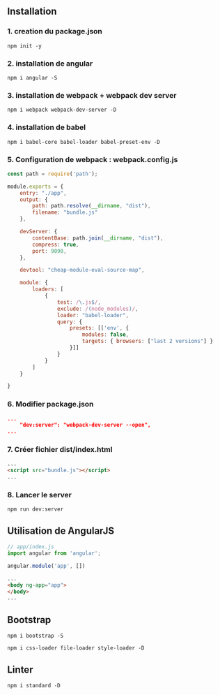 ## Installation

### 1. creation du package.json

`npm init -y`

### 2. installation de angular

`npm i angular -S`

### 3. installation de webpack + webpack dev server

`npm i webpack webpack-dev-server -D`

### 4. installation de babel

`npm i babel-core babel-loader babel-preset-env -D`

### 5. Configuration de webpack : webpack.config.js

```js
const path = require('path');

module.exports = {
    entry: "./app",
    output: {
        path: path.resolve(__dirname, "dist"),
        filename: "bundle.js"
    },

    devServer: {
        contentBase: path.join(__dirname, "dist"),
        compress: true,
        port: 9090,
    },

	devtool: "cheap-module-eval-source-map",

    module: {
        loaders: [
            {
                test: /\.js$/,
                exclude: /(node_modules)/,
                loader: "babel-loader",
                query: {
                    presets: [['env', { 
                        modules: false,
                        targets: { browsers: ["last 2 versions"] }
                    }]]
                }
            }
        ]
    }

}
```

### 6. Modifier package.json

```json
...
    "dev:server": "webpack-dev-server --open",
...
```

### 7. Créer fichier dist/index.html

```html
...
<script src="bundle.js"></script>
...
```

### 8. Lancer le server

`npm run dev:server`

## Utilisation de AngularJS

```js
// app/index.js
import angular from 'angular';

angular.module('app', [])
```

```html
...
<body ng-app="app">
</body>
...
```
## Bootstrap

`npm i bootstrap -S`

`npm i css-loader file-loader style-loader -D`

## Linter

`npm i standard -D`